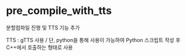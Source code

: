 # pre_compile_with_tts
분할컴파일 진행 및 TTS 기능 추가

TTS : gTTS 사용 / 단, python을 통해 사용이 가능하여 Python 스크립트 작성 후 C++에서 호출하는 형태로 사용
